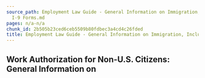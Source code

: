 ```yaml
---
source_path: Employment Law Guide - General Information on Immigration, Including
  I-9 Forms.md
pages: n/a-n/a
chunk_id: 2b505b23ced6ceb5509b80fdbec3a4cd4c26fded
title: Employment Law Guide - General Information on Immigration, Including I-9 Forms
---
```

## Work Authorization for Non-U.S. Citizens: General Information on
